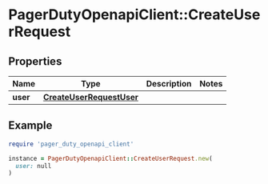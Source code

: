 # PagerDutyOpenapiClient::CreateUserRequest

## Properties

| Name | Type | Description | Notes |
| ---- | ---- | ----------- | ----- |
| **user** | [**CreateUserRequestUser**](CreateUserRequestUser.md) |  |  |

## Example

```ruby
require 'pager_duty_openapi_client'

instance = PagerDutyOpenapiClient::CreateUserRequest.new(
  user: null
)
```

